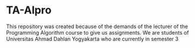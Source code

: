 # TA-Alpro
This repository was created because of the demands of the lecturer of the Programming Algorithm course to give us assignments. We are students of Universitas Ahmad Dahlan Yogyakarta who are currently in semester 3
